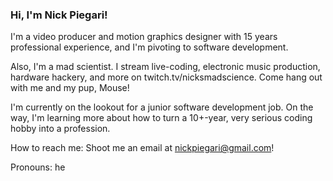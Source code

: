 ### Hi, I'm Nick Piegari!

I'm a video producer and motion graphics designer with 15 years professional experience, and I'm pivoting to software development.

Also, I'm a mad scientist.  I stream live-coding, electronic music production, hardware hackery, and more on twitch.tv/nicksmadscience.  Come hang out with me and my pup, Mouse!

I'm currently on the lookout for a junior software development job.  On the way, I'm learning more about how to turn a 10+-year, very serious coding hobby into a profession.

How to reach me:  Shoot me an email at nickpiegari@gmail.com!

Pronouns:  he

<!--
**nicksmadscience/nicksmadscience** is a ✨ _special_ ✨ repository because its `README.md` (this file) appears on your GitHub profile.

Here are some ideas to get you started:

- 🔭 I’m currently working on ...
- 🌱 I’m currently learning ...
- 👯 I’m looking to collaborate on ...
- 🤔 I’m looking for help with ...
- 💬 Ask me about ...
- 📫 How to reach me: ...
- 😄 Pronouns: ...
- ⚡ Fun fact: ...
-->
